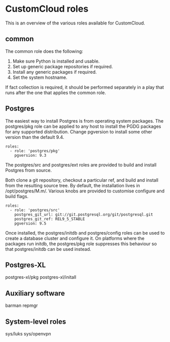 CustomCloud roles
=================

This is an overview of the various roles available for CustomCloud.

common
------

The common role does the following:

1. Make sure Python is installed and usable.
2. Set up generic package repositories if required.
3. Install any generic packages if required.
4. Set the system hostname.

If fact collection is required, it should be performed separately in a
play that runs after the one that applies the common role.

Postgres
--------

The easiest way to install Postgres is from operating system packages.
The postgres/pkg role can be applied to any host to install the PGDG
packages for any supported distribution. Change pgversion to install
some other version than the default 9.4.

    roles:
      - role: 'postgres/pkg'
        pgversion: 9.3

The postgres/src and postgres/ext roles are provided to build and
install Postgres from source.

Both clone a git repository, checkout a particular ref, and build and
install from the resulting source tree. By default, the installation
lives in /opt/postgres/M.m/. Various knobs are provided to customise
configure and build flags.

    roles:
      - role: 'postgres/src'
        postgres_git_url: git://git.postgresql.org/git/postgresql.git
        postgres_git_ref: REL9_5_STABLE
        pgversion: 9.5

Once installed, the postgres/initdb and postgres/config roles can be
used to create a database cluster and configure it. On platforms where
the packages run initdb, the postgres/pkg role suppresses this behaviour
so that postgres/initdb can be used instead.

Postgres-XL
-----------

postgres-xl/pkg
postgres-xl/initall

Auxiliary software
------------------

barman
repmgr

System-level roles
------------------

sys/luks
sys/openvpn
